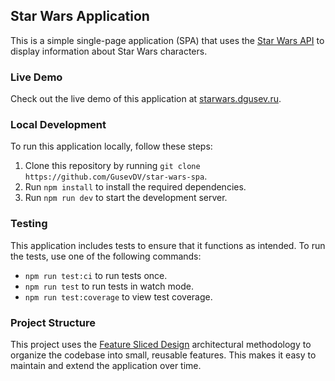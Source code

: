 ## Star Wars Application

This is a simple single-page application (SPA) that uses the [Star Wars API](https://swapi.dev/) to display information about Star Wars characters.

### Live Demo

Check out the live demo of this application at [starwars.dgusev.ru](https://starwars.dgusev.ru/).

### Local Development

To run this application locally, follow these steps:

1. Clone this repository by running `git clone https://github.com/GusevDV/star-wars-spa`.
2. Run `npm install` to install the required dependencies.
3. Run `npm run dev` to start the development server.

### Testing

This application includes tests to ensure that it functions as intended. To run the tests, use one of the following commands:

* `npm run test:ci` to run tests once.
* `npm run test` to run tests in watch mode.
* `npm run test:coverage` to view test coverage.

### Project Structure

This project uses the [Feature Sliced Design](https://feature-sliced.design/docs) architectural methodology to organize the codebase into small, reusable features. This makes it easy to maintain and extend the application over time.
